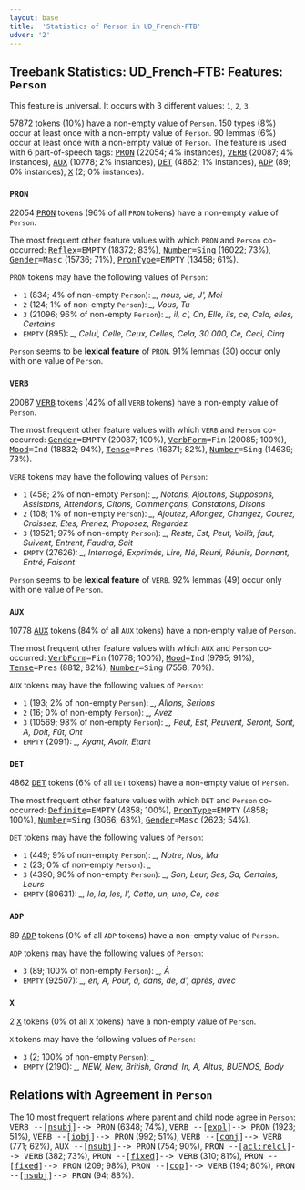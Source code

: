 ```yaml
---
layout: base
title:  'Statistics of Person in UD_French-FTB'
udver: '2'
---
```


## Treebank Statistics: UD_French-FTB: Features: `Person`

This feature is universal.
It occurs with 3 different values: `1`, `2`, `3`.

57872 tokens (10%) have a non-empty value of `Person`.
150 types (8%) occur at least once with a non-empty value of `Person`.
90 lemmas (6%) occur at least once with a non-empty value of `Person`.
The feature is used with 6 part-of-speech tags: <tt><a href="fr_ftb-pos-PRON.html">PRON</a></tt> (22054; 4% instances), <tt><a href="fr_ftb-pos-VERB.html">VERB</a></tt> (20087; 4% instances), <tt><a href="fr_ftb-pos-AUX.html">AUX</a></tt> (10778; 2% instances), <tt><a href="fr_ftb-pos-DET.html">DET</a></tt> (4862; 1% instances), <tt><a href="fr_ftb-pos-ADP.html">ADP</a></tt> (89; 0% instances), <tt><a href="fr_ftb-pos-X.html">X</a></tt> (2; 0% instances).

### `PRON`

22054 <tt><a href="fr_ftb-pos-PRON.html">PRON</a></tt> tokens (96% of all `PRON` tokens) have a non-empty value of `Person`.

The most frequent other feature values with which `PRON` and `Person` co-occurred: <tt><a href="fr_ftb-feat-Reflex.html">Reflex</a></tt><tt>=EMPTY</tt> (18372; 83%), <tt><a href="fr_ftb-feat-Number.html">Number</a></tt><tt>=Sing</tt> (16022; 73%), <tt><a href="fr_ftb-feat-Gender.html">Gender</a></tt><tt>=Masc</tt> (15736; 71%), <tt><a href="fr_ftb-feat-PronType.html">PronType</a></tt><tt>=EMPTY</tt> (13458; 61%).

`PRON` tokens may have the following values of `Person`:

* `1` (834; 4% of non-empty `Person`): <em>_, nous, Je, J', Moi</em>
* `2` (124; 1% of non-empty `Person`): <em>_, Vous, Tu</em>
* `3` (21096; 96% of non-empty `Person`): <em>_, il, c', On, Elle, ils, ce, Cela, elles, Certains</em>
* `EMPTY` (895): <em>_, Celui, Celle, Ceux, Celles, Cela, 30 000, Ce, Ceci, Cinq</em>

`Person` seems to be **lexical feature** of `PRON`. 91% lemmas (30) occur only with one value of `Person`.

### `VERB`

20087 <tt><a href="fr_ftb-pos-VERB.html">VERB</a></tt> tokens (42% of all `VERB` tokens) have a non-empty value of `Person`.

The most frequent other feature values with which `VERB` and `Person` co-occurred: <tt><a href="fr_ftb-feat-Gender.html">Gender</a></tt><tt>=EMPTY</tt> (20087; 100%), <tt><a href="fr_ftb-feat-VerbForm.html">VerbForm</a></tt><tt>=Fin</tt> (20085; 100%), <tt><a href="fr_ftb-feat-Mood.html">Mood</a></tt><tt>=Ind</tt> (18832; 94%), <tt><a href="fr_ftb-feat-Tense.html">Tense</a></tt><tt>=Pres</tt> (16371; 82%), <tt><a href="fr_ftb-feat-Number.html">Number</a></tt><tt>=Sing</tt> (14639; 73%).

`VERB` tokens may have the following values of `Person`:

* `1` (458; 2% of non-empty `Person`): <em>_, Notons, Ajoutons, Supposons, Assistons, Attendons, Citons, Commençons, Constatons, Disons</em>
* `2` (108; 1% of non-empty `Person`): <em>_, Ajoutez, Allongez, Changez, Courez, Croissez, Etes, Prenez, Proposez, Regardez</em>
* `3` (19521; 97% of non-empty `Person`): <em>_, Reste, Est, Peut, Voilà, faut, Suivent, Entrent, Faudra, Sait</em>
* `EMPTY` (27626): <em>_, Interrogé, Exprimés, Lire, Né, Réuni, Réunis, Donnant, Entré, Faisant</em>

`Person` seems to be **lexical feature** of `VERB`. 92% lemmas (49) occur only with one value of `Person`.

### `AUX`

10778 <tt><a href="fr_ftb-pos-AUX.html">AUX</a></tt> tokens (84% of all `AUX` tokens) have a non-empty value of `Person`.

The most frequent other feature values with which `AUX` and `Person` co-occurred: <tt><a href="fr_ftb-feat-VerbForm.html">VerbForm</a></tt><tt>=Fin</tt> (10778; 100%), <tt><a href="fr_ftb-feat-Mood.html">Mood</a></tt><tt>=Ind</tt> (9795; 91%), <tt><a href="fr_ftb-feat-Tense.html">Tense</a></tt><tt>=Pres</tt> (8812; 82%), <tt><a href="fr_ftb-feat-Number.html">Number</a></tt><tt>=Sing</tt> (7558; 70%).

`AUX` tokens may have the following values of `Person`:

* `1` (193; 2% of non-empty `Person`): <em>_, Allons, Serions</em>
* `2` (16; 0% of non-empty `Person`): <em>_, Avez</em>
* `3` (10569; 98% of non-empty `Person`): <em>_, Peut, Est, Peuvent, Seront, Sont, A, Doit, Fût, Ont</em>
* `EMPTY` (2091): <em>_, Ayant, Avoir, Etant</em>

### `DET`

4862 <tt><a href="fr_ftb-pos-DET.html">DET</a></tt> tokens (6% of all `DET` tokens) have a non-empty value of `Person`.

The most frequent other feature values with which `DET` and `Person` co-occurred: <tt><a href="fr_ftb-feat-Definite.html">Definite</a></tt><tt>=EMPTY</tt> (4858; 100%), <tt><a href="fr_ftb-feat-PronType.html">PronType</a></tt><tt>=EMPTY</tt> (4858; 100%), <tt><a href="fr_ftb-feat-Number.html">Number</a></tt><tt>=Sing</tt> (3066; 63%), <tt><a href="fr_ftb-feat-Gender.html">Gender</a></tt><tt>=Masc</tt> (2623; 54%).

`DET` tokens may have the following values of `Person`:

* `1` (449; 9% of non-empty `Person`): <em>_, Notre, Nos, Ma</em>
* `2` (23; 0% of non-empty `Person`): <em>_</em>
* `3` (4390; 90% of non-empty `Person`): <em>_, Son, Leur, Ses, Sa, Certains, Leurs</em>
* `EMPTY` (80631): <em>_, le, la, les, l', Cette, un, une, Ce, ces</em>

### `ADP`

89 <tt><a href="fr_ftb-pos-ADP.html">ADP</a></tt> tokens (0% of all `ADP` tokens) have a non-empty value of `Person`.

`ADP` tokens may have the following values of `Person`:

* `3` (89; 100% of non-empty `Person`): <em>_, À</em>
* `EMPTY` (92507): <em>_, en, A, Pour, à, dans, de, d', après, avec</em>

### `X`

2 <tt><a href="fr_ftb-pos-X.html">X</a></tt> tokens (0% of all `X` tokens) have a non-empty value of `Person`.

`X` tokens may have the following values of `Person`:

* `3` (2; 100% of non-empty `Person`): <em>_</em>
* `EMPTY` (2190): <em>_, NEW, New, British, Grand, In, A, Altus, BUENOS, Body</em>

## Relations with Agreement in `Person`

The 10 most frequent relations where parent and child node agree in `Person`:
<tt>VERB --[<tt><a href="fr_ftb-dep-nsubj.html">nsubj</a></tt>]--> PRON</tt> (6348; 74%),
<tt>VERB --[<tt><a href="fr_ftb-dep-expl.html">expl</a></tt>]--> PRON</tt> (1923; 51%),
<tt>VERB --[<tt><a href="fr_ftb-dep-iobj.html">iobj</a></tt>]--> PRON</tt> (992; 51%),
<tt>VERB --[<tt><a href="fr_ftb-dep-conj.html">conj</a></tt>]--> VERB</tt> (771; 62%),
<tt>AUX --[<tt><a href="fr_ftb-dep-nsubj.html">nsubj</a></tt>]--> PRON</tt> (754; 90%),
<tt>PRON --[<tt><a href="fr_ftb-dep-acl-relcl.html">acl:relcl</a></tt>]--> VERB</tt> (382; 73%),
<tt>PRON --[<tt><a href="fr_ftb-dep-fixed.html">fixed</a></tt>]--> VERB</tt> (310; 81%),
<tt>PRON --[<tt><a href="fr_ftb-dep-fixed.html">fixed</a></tt>]--> PRON</tt> (209; 98%),
<tt>PRON --[<tt><a href="fr_ftb-dep-cop.html">cop</a></tt>]--> VERB</tt> (194; 80%),
<tt>PRON --[<tt><a href="fr_ftb-dep-nsubj.html">nsubj</a></tt>]--> PRON</tt> (94; 88%).

